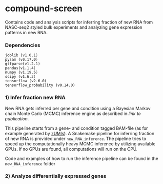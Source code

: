 # compound-screen
Contains code and analysis scripts for inferring fraction of new RNA from NASC-seq2 styled bulk experiments and analyzing gene expression patterns in new RNA.

### Dependencies
```
joblib (v1.0.1)
pysam (v0.17.0)
gtfparse(v1.2.1)
pandas(v1.1.4) 
numpy (v1.19.5) 
scipy (v1.6.3)
tensorflow (v2.6.0)
tensorflow_probability (v0.14.0)
```

### 1) Infer fraction new RNA
New RNA gets inferred per gene and condition using a Bayesian Markov chain Monte Carlo (MCMC) inference engine as described in *link to publication*.

This pipeline starts from a gene- and condition tagged BAM-file (as for example generated by [zUMIs](https://github.com/sdparekh/zUMIs)).
A Snakemake pipeline for inferring fraction of new RNA is provided under `new_RNA_inference`. The pipeline tries to speed up the computationally heavy MCMC inference by utilizing available GPUs. If no GPUs are found, all computations will run on the CPU. 

Code and examples of how to run the inference pipeline can be found in the `new_RNA_inference` folder

### 2) Analyze differentially expressed genes
